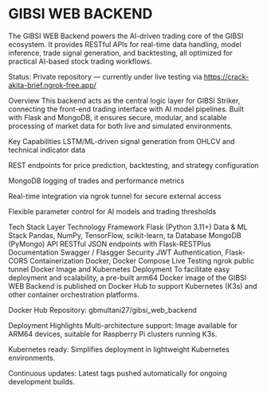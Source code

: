 # GIBSI WEB BACKEND
The GIBSI WEB Backend powers the AI-driven trading core of the GIBSI ecosystem.
It provides RESTful APIs for real-time data handling, model inference, trade signal generation, and backtesting, all optimized for practical AI-based stock trading workflows.

Status: Private repository — currently under live testing via
https://crack-akita-brief.ngrok-free.app/

Overview
This backend acts as the central logic layer for GIBSI Striker, connecting the front-end trading interface with AI model pipelines.
Built with Flask and MongoDB, it ensures secure, modular, and scalable processing of market data for both live and simulated environments.

Key Capabilities
LSTM/ML-driven signal generation from OHLCV and technical indicator data

REST endpoints for price prediction, backtesting, and strategy configuration

MongoDB logging of trades and performance metrics

Real-time integration via ngrok tunnel for secure external access

Flexible parameter control for AI models and trading thresholds

Tech Stack
Layer	Technology
Framework	Flask (Python 3.11+)
Data & ML Stack	Pandas, NumPy, TensorFlow, scikit-learn, ta
Database	MongoDB (PyMongo)
API	RESTful JSON endpoints with Flask-RESTPlus
Documentation	Swagger / Flasgger
Security	JWT Authentication, Flask-CORS
Containerization	Docker, Docker Compose
Live Testing	ngrok public tunnel
Docker Image and Kubernetes Deployment
To facilitate easy deployment and scalability, a pre-built arm64 Docker image of the GIBSI WEB Backend is published on Docker Hub to support Kubernetes (K3s) and other container orchestration platforms.

Docker Hub Repository:
gbmultani27/gibsi_web_backend

Deployment Highlights
Multi-architecture support: Image available for ARM64 devices, suitable for Raspberry Pi clusters running K3s.

Kubernetes ready: Simplifies deployment in lightweight Kubernetes environments.

Continuous updates: Latest tags pushed automatically for ongoing development builds.
